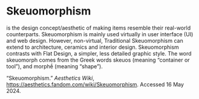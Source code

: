 # Skeuomorphism
is the design concept/aesthetic of making items resemble their real-world counterparts. Skeuomorphism is mainly used virtually in user interface (UI) and web design. However, non-virtual, Traditional Skeuomorphism can extend to architecture, ceramics and interior design. Skeuomorphism contrasts with Flat Design, a simpler, less detailed graphic style. The word skeuomorph comes from the Greek words skeuos (meaning “container or tool”), and morphḗ (meaning “shape”).

“Skeuomorphism.” _Aesthetics Wiki_, https://aesthetics.fandom.com/wiki/Skeuomorphism. Accessed 16 May 2024.